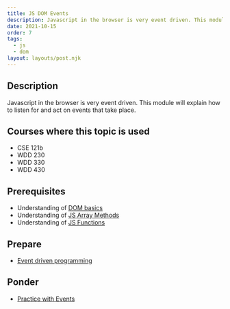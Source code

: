 ```yaml
---
title: JS DOM Events
description: Javascript in the browser is very event driven. This module will explain how to listen for and act on events that take place.
date: 2021-10-15
order: 7
tags:
  - js
  - dom
layout: layouts/post.njk
---
```


## Description

Javascript in the browser is very event driven. This module will explain how to listen for and act on events that take place.

## Courses where this topic is used

- CSE 121b
- WDD 230
- WDD 330
- WDD 430

## Prerequisites

- Understanding of [DOM basics](../dom-basics)
- Understanding of [JS Array Methods](../array-methods)
- Understanding of [JS Functions](../organizing-functions)

## Prepare

- [Event driven programming](prepare1/)

## Ponder

- [Practice with Events](ponder1/)
